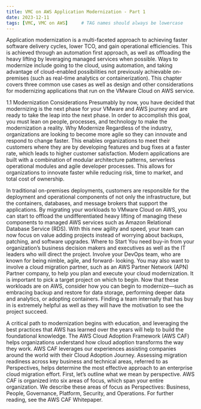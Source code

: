 ```yaml
---
title: VMC on AWS Application Modernization - Part 1
date: 2023-12-11
tags: [VMC, VMC on AWS]     # TAG names should always be lowercase
---
```

Application modernization is a multi-faceted approach to achieving faster software delivery cycles, lower TCO, and gain operational efficiencies. This is achieved through an automation first approach, as well as offloading the heavy lifting by leveraging managed services when possible. Ways to modernize include going to the cloud, using automation, and taking advantage of cloud-enabled possibilities not previously achievable on-premises (such as real-time analytics or containerization).
This chapter covers three common use cases as well as design and other considerations for modernizing applications that run on the VMware Cloud on AWS service. 

1.1	Modernization Considerations
Presumably by now, you have decided that modernizing is the next phase for your VMware and AWS journey and are ready to take the leap into the next phase. In order to accomplish this goal, you must lean on people, processes, and technology to make the modernization a reality.
Why Modernize
Regardless of the industry, organizations are looking to become more agile so they can innovate and respond to change faster. This enables organizations to meet their customers where they are by developing features and bug fixes at a faster rate, which leads to higher customer satisfaction. Modern applications are built with a combination of modular architecture patterns, serverless operational modules and agile developer processes. This allows for organizations to innovate faster while reducing risk, time to market, and total cost of ownership.  

In traditional on-premises deployments, customers are responsible for the deployment and operational components of not only the infrastructure, but the containers, databases, and message brokers that support the applications. By migrating your workloads to VMware Cloud on AWS, you can start to offload the undifferentiated heavy lifting of managing these components to managed AWS services such as Amazon Relational Database Service (RDS). With this new agility and speed, your team can now focus on value adding projects instead of worrying about backups, patching, and software upgrades.
Where to Start
You need buy-in from your organization’s business decision makers and executives as well as the IT leaders who will direct the project. Involve your DevOps team, who are known for being nimble, agile, and forward- looking. You may also want to involve a cloud migration partner, such as an AWS Partner Network (APN) Partner company, to help you plan and execute your cloud modernization.
It is important to pick a target project on which to begin. Now that these workloads are on AWS, consider how you can begin to modernize—such as embracing backup and restore for data storage, performing deeper data and analytics, or adopting containers. Finding a team internally that has buy in is extremely helpful as well as they will have the motivation to see the project succeed.

A critical path to modernization begins with education, and leveraging the best practices that AWS has learned over the years will help to build the foundational knowledge. The AWS Cloud Adoption Framework (AWS CAF) helps organizations understand how cloud adoption transforms the way they work. AWS CAF leverages our experiences assisting companies around the world with their Cloud Adoption Journey. Assessing migration readiness across key business and technical areas, referred to as Perspectives, helps determine the most effective approach to an enterprise cloud migration effort. First, let’s outline what we mean by perspective. AWS CAF is organized into six areas of focus, which span your entire organization. We describe these areas of focus as Perspectives: Business, People, Governance, Platform, Security, and Operations. For further reading, see the AWS CAF Whitepaper.